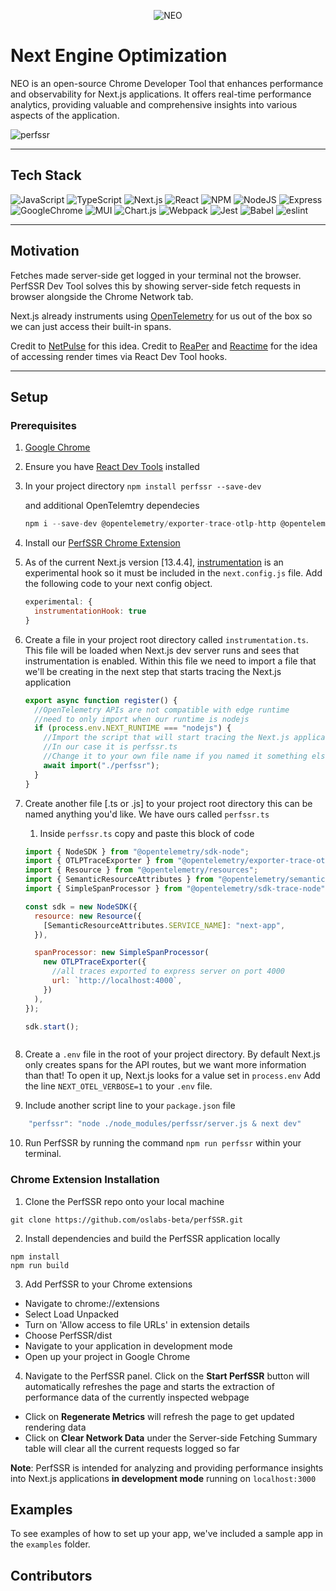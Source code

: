 <p align="center">
    <img src="./extension/assets/perfssr_logo.png" alt="NEO">
</p>

# Next Engine Optimization

NEO is an open-source Chrome Developer Tool that enhances performance and observability for Next.js applications. It offers real-time performance analytics, providing valuable and comprehensive insights into various aspects of the application.

![perfssr](./assets/devtool-sample.gif?raw=true "Title")

---

## Tech Stack

![JavaScript](https://img.shields.io/badge/javascript-%23323330.svg?style=for-the-badge&logo=javascript&logoColor=%23F7DF1E)
![TypeScript](https://img.shields.io/badge/TypeScript-007ACC?style=for-the-badge&logo=typescript&logoColor=white)
![Next.js](https://img.shields.io/badge/next.js-000000?style=for-the-badge&logo=nextdotjs&logoColor=white)
![React](https://img.shields.io/badge/React-20232A?style=for-the-badge&logo=react&logoColor=61DAFB)
![NPM](https://img.shields.io/badge/npm-CB3837?style=for-the-badge&logo=npm&logoColor=white)
![NodeJS](https://img.shields.io/badge/node.js-6DA55F?style=for-the-badge&logo=node.js&logoColor=white)
![Express](https://img.shields.io/badge/Express.js-000000?style=for-the-badge&logo=express&logoColor=white)
![GoogleChrome](https://img.shields.io/badge/Google_chrome-4285F4?style=for-the-badge&logo=Google-chrome&logoColor=white)
![MUI](https://img.shields.io/badge/Material%20UI-007FFF?style=for-the-badge&logo=mui&logoColor=white)
![Chart.js](https://img.shields.io/badge/Chart.js-FF6384?style=for-the-badge&logo=chartdotjs&logoColor=white)
![Webpack](https://img.shields.io/badge/webpack-%238DD6F9.svg?style=for-the-badge&logo=webpack&logoColor=black)
![Jest](https://img.shields.io/badge/-jest-%23C21325?style=for-the-badge&logo=jest&logoColor=white)
![Babel](https://img.shields.io/badge/Babel-F9DC3e?style=for-the-badge&logo=babel&logoColor=black)
![eslint](https://img.shields.io/badge/eslint-3A33D1?style=for-the-badge&logo=eslint&logoColor=white)

---

## Motivation

Fetches made server-side get logged in your terminal not the browser. PerfSSR Dev Tool solves this by showing server-side fetch requests in browser alongside the Chrome Network tab.

Next.js already instruments using [OpenTelemetry](https://nextjs.org/docs/app/building-your-application/optimizing/open-telemetry) for us out of the box so we can just access their built-in spans.

Credit to [NetPulse](https://github.com/oslabs-beta/NetPulse) for this idea.
Credit to [ReaPer](https://github.com/oslabs-beta/ReaPer) and [Reactime](https://github.com/open-source-labs/reactime) for the idea of accessing render times via React Dev Tool hooks. 




---

## Setup

### Prerequisites

1. [Google Chrome](https://www.google.com/chrome/)
2. Ensure you have [React Dev Tools](https://react.dev/learn/react-developer-tools) installed
3. In your project directory `npm install perfssr --save-dev`

    and additional OpenTelemtry dependecies 

    ```javascript
    npm i --save-dev @opentelemetry/exporter-trace-otlp-http @opentelemetry/resources @opentelemetry/sdk-node @opentelemetry/sdk-trace-node @opentelemetry/semantic-conventions
    ```

4. Install our [PerfSSR Chrome Extension](#chrome-extension-installation)
5. As of the current Next.js version [13.4.4], [instrumentation](https://nextjs.org/docs/app/building-your-application/optimizing/instrumentation) is an experimental hook so it must be included in the `next.config.js` file. Add the following code to your next config object.

   ```javascript
   experimental: {
     instrumentationHook: true
   }
   ```

6. Create a file in your project root directory called `instrumentation.ts`. This file will be loaded when Next.js dev server runs and sees that instrumentation is enabled. Within this file we need to import a file that we'll be creating in the next step that starts tracing the Next.js application

   ```javascript
   export async function register() {
     //OpenTelemetry APIs are not compatible with edge runtime
     //need to only import when our runtime is nodejs
     if (process.env.NEXT_RUNTIME === "nodejs") {
       //Import the script that will start tracing the Next.js application
       //In our case it is perfssr.ts
       //Change it to your own file name if you named it something else
       await import("./perfssr");
     }
   }
   ```

7. Create another file [.ts or .js] to your project root directory this can be named anything you'd like. We have ours called `perfssr.ts`

   1. Inside `perfssr.ts` copy and paste this block of code

   ```javascript
   import { NodeSDK } from "@opentelemetry/sdk-node";
   import { OTLPTraceExporter } from "@opentelemetry/exporter-trace-otlp-http";
   import { Resource } from "@opentelemetry/resources";
   import { SemanticResourceAttributes } from "@opentelemetry/semantic-conventions";
   import { SimpleSpanProcessor } from "@opentelemetry/sdk-trace-node";

   const sdk = new NodeSDK({
     resource: new Resource({
       [SemanticResourceAttributes.SERVICE_NAME]: "next-app",
     }),

     spanProcessor: new SimpleSpanProcessor(
       new OTLPTraceExporter({
         //all traces exported to express server on port 4000
         url: `http://localhost:4000`,
       })
     ),
   });

   sdk.start();

   

8. Create a `.env` file in the root of your project directory. By default Next.js only creates spans for the API routes, but we want more information than that! To open it up, Next.js looks for a value set in `process.env` Add the line `NEXT_OTEL_VERBOSE=1` to your `.env` file.

9. Include another script line to your `package.json` file

```javascript
    "perfssr": "node ./node_modules/perfssr/server.js & next dev"
```

10. Run PerfSSR by running the command `npm run perfssr` within your terminal.

### Chrome Extension Installation

1. Clone the PerfSSR repo onto your local machine

```
git clone https://github.com/oslabs-beta/perfSSR.git
```

2. Install dependencies and build the PerfSSR application locally

```
npm install
npm run build
```

3. Add PerfSSR to your Chrome extensions

- Navigate to chrome://extensions
- Select Load Unpacked
- Turn on 'Allow access to file URLs' in extension details
- Choose PerfSSR/dist
- Navigate to your application in development mode
- Open up your project in Google Chrome

4. Navigate to the PerfSSR panel. Click on the **Start PerfSSR** button will automatically refreshes the page and starts the extraction of performance data of the currently inspected webpage

- Click on **Regenerate Metrics** will refresh the page to get updated rendering data
- Click on **Clear Network Data** under the Server-side Fetching Summary table will clear all the current requests logged so far

**Note**: PerfSSR is intended for analyzing and providing performance insights into Next.js applications **in development mode** running on `localhost:3000`

## Examples

To see examples of how to set up your app, we've included a sample app in the `examples` folder.

## Contributors
